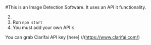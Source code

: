 #This is an Image Detection Software.
It uses an API it functionality.

2. 
3. Run `npm start`
4. You must add your own API k

You can grab Clarifai API key [here] 
//(https://www.clarifai.com/)

